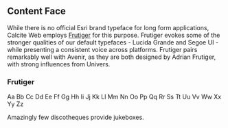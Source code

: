 ## Content Face

While there is no official Esri brand typeface for long form applications, Calcite Web employs [Frutiger](http://www.fonts.com/font/linotype/frutiger?QueryFontType=Web) for this purpose. Frutiger evokes some of the stronger qualities of our default typefaces - Lucida Grande and Segoe UI - while presenting a consistent voice across platforms. Frutiger pairs remarkably well with Avenir, as they are both designed by Adrian Frutiger, with strong influences from Univers.

### Frutiger
<p class="type-sample"> Aa Bb Cc Dd Ee Ff Gg Hh Ii Jj Kk Ll Mm Nn Oo Pp Qq Rr Ss Tt Uu Vv Ww Xx Yy Zz</p>
<p class="type-sample"> Amazingly few discotheques provide jukeboxes.</p>